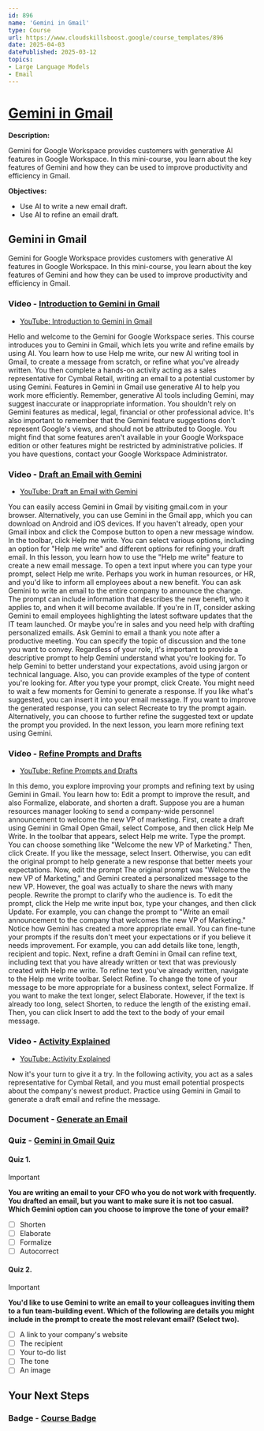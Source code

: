 ```yaml
---
id: 896
name: 'Gemini in Gmail'
type: Course
url: https://www.cloudskillsboost.google/course_templates/896
date: 2025-04-03
datePublished: 2025-03-12
topics:
- Large Language Models
- Email
---
```


# [Gemini in Gmail](https://www.cloudskillsboost.google/course_templates/896)

**Description:**

Gemini for Google Workspace provides customers with generative AI features in Google Workspace. In this mini-course, you learn about the key features of Gemini and how they can be used to improve productivity and efficiency in Gmail.

**Objectives:**

- Use AI to write a new email draft.
- Use AI to refine an email draft.

## Gemini in Gmail

Gemini for Google Workspace provides customers with generative AI features in Google Workspace. In this mini-course, you learn about the key features of Gemini and how they can be used to improve productivity and efficiency in Gmail.

### Video - [Introduction to Gemini in Gmail](https://www.cloudskillsboost.google/course_templates/896/video/526690)

- [YouTube: Introduction to Gemini in Gmail](https://www.youtube.com/watch?v=EwHFkjSwPs8)

Hello and welcome to the Gemini for Google Workspace series. This course introduces you to Gemini in Gmail, which lets you write and refine emails by using AI. You learn how to use Help me write, our new AI writing tool in Gmail, to create a message from scratch, or refine what you've already written. You then complete a hands-on activity acting as a sales representative for Cymbal Retail, writing an email to a potential customer by using Gemini. Features in Gemini in Gmail use generative AI to help you work more efficiently. Remember, generative AI tools including Gemini, may suggest inaccurate or inappropriate information. You shouldn't rely on Gemini features as medical, legal, financial or other professional advice. It's also important to remember that the Gemini feature suggestions don't represent Google's views, and should not be attributed to Google. You might find that some features aren't available in your Google Workspace edition or other features might be restricted by administrative policies. If you have questions, contact your Google Workspace Administrator.

### Video - [Draft an Email with Gemini](https://www.cloudskillsboost.google/course_templates/896/video/526691)

- [YouTube: Draft an Email with Gemini](https://www.youtube.com/watch?v=E87qLxR-qrM)

You can easily access Gemini in Gmail by visiting gmail.com in your browser. Alternatively, you can use Gemini in the Gmail app, which you can download on Android and iOS devices. If you haven't already, open your Gmail inbox and click the Compose button to open a new message window. In the toolbar, click Help me write. You can select various options, including an option for "Help me write" and different options for refining your draft email. In this lesson, you learn how to use the "Help me write" feature to create a new email message. To open a text input where you can type your prompt, select Help me write. Perhaps you work in human resources, or HR, and you'd like to inform all employees about a new benefit. You can ask Gemini to write an email to the entire company to announce the change. The prompt can include information that describes the new benefit, who it applies to, and when it will become available. If you're in IT, consider asking Gemini to email employees highlighting the latest software updates that the IT team launched. Or maybe you're in sales and you need help with drafting personalized emails. Ask Gemini to email a thank you note after a productive meeting. You can specify the topic of discussion and the tone you want to convey. Regardless of your role, it's important to provide a descriptive prompt to help Gemini understand what you're looking for. To help Gemini to better understand your expectations, avoid using jargon or technical language. Also, you can provide examples of the type of content you're looking for. After you type your prompt, click Create. You might need to wait a few moments for Gemini to generate a response. If you like what's suggested, you can insert it into your email message. If you want to improve the generated response, you can select Recreate to try the prompt again. Alternatively, you can choose to further refine the suggested text or update the prompt you provided. In the next lesson, you learn more refining text using Gemini.

### Video - [Refine Prompts and Drafts](https://www.cloudskillsboost.google/course_templates/896/video/526692)

- [YouTube: Refine Prompts and Drafts](https://www.youtube.com/watch?v=XP4kQaRlc4g)

In this demo, you explore improving your prompts and refining text by using Gemini in Gmail. You learn how to: Edit a prompt to improve the result, and also Formalize, elaborate, and shorten a draft. Suppose you are a human resources manager looking to send a company-wide personnel announcement to welcome the new VP of marketing. First, create a draft using Gemini in Gmail Open Gmail, select Compose, and then click Help Me Write. In the toolbar that appears, select Help me write. Type the prompt. You can choose something like "Welcome the new VP of Marketing." Then, click Create. If you like the message, select Insert. Otherwise, you can edit the original prompt to help generate a new response that better meets your expectations. Now, edit the prompt The original prompt was "Welcome the new VP of Marketing," and Gemini created a personalized message to the new VP. However, the goal was actually to share the news with many people. Rewrite the prompt to clarify who the audience is. To edit the prompt, click the Help me write input box, type your changes, and then click Update. For example, you can change the prompt to "Write an email announcement to the company that welcomes the new VP of Marketing." Notice how Gemini has created a more appropriate email. You can fine-tune your prompts if the results don't meet your expectations or if you believe it needs improvement. For example, you can add details like tone, length, recipient and topic. Next, refine a draft Gemini in Gmail can refine text, including text that you have already written or text that was previously created with Help me write. To refine text you've already written, navigate to the Help me write toolbar. Select Refine. To change the tone of your message to be more appropriate for a business context, select Formalize. If you want to make the text longer, select Elaborate. However, if the text is already too long, select Shorten, to reduce the length of the existing email. Then, you can click Insert to add the text to the body of your email message.

### Video - [Activity Explained](https://www.cloudskillsboost.google/course_templates/896/video/526693)

- [YouTube: Activity Explained](https://www.youtube.com/watch?v=_9kuXmI60Fg)

Now it's your turn to give it a try. In the following activity, you act as a sales representative for Cymbal Retail, and you must email potential prospects about the company's newest product. Practice using Gemini in Gmail to generate a draft email and refine the message.

### Document - [Generate an Email](https://www.cloudskillsboost.google/course_templates/896/documents/526694)

### Quiz - [Gemini in Gmail Quiz](https://www.cloudskillsboost.google/course_templates/896/quizzes/526695)

#### Quiz 1.

> [!important]
> **You are writing an email to your CFO who you do not work with frequently. You drafted an email, but you want to make sure it is not too casual. Which Gemini option can you choose to improve the tone of your email?**
>
> - [ ] Shorten
> - [ ] Elaborate
> - [ ] Formalize
> - [ ] Autocorrect

#### Quiz 2.

> [!important]
> **You'd like to use Gemini to write an email to your colleagues inviting them to a fun team-building event. Which of the following are details you might include in the prompt to create the most relevant email? (Select two).**
>
> - [ ] A link to your company's website
> - [ ] The recipient
> - [ ] Your to-do list
> - [ ] The tone
> - [ ] An image

## Your Next Steps

### Badge - [Course Badge](https://www.cloudskillsboost.googleNone)
